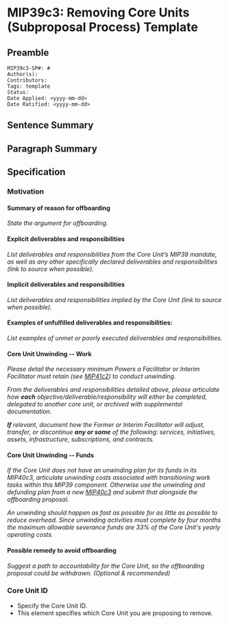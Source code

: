 # MIP39c3: Removing Core Units (Subproposal Process) Template

## Preamble

```
MIP39c3-SP#: #
Author(s):
Contributors:
Tags: template
Status:
Date Applied: <yyyy-mm-dd>
Date Ratified: <yyyy-mm-dd>
```

## Sentence Summary

## Paragraph Summary

## Specification

### Motivation

#### Summary of reason for offboarding
*State the argument for offboarding.*

#### Explicit deliverables and responsibilities
*List deliverables and responsibilities from the Core Unit’s MIP39 mandate, as well as any other specifically declared deliverables and responsibilities (link to source when possible).*

#### Implicit deliverables and responsibilities
*List deliverables and responsibilities implied by the Core Unit (link to source when possible).*

#### Examples of unfulfilled deliverables and responsibilities:
*List examples of unmet or poorly executed deliverables and responsibilities.*
#### Core Unit Unwinding -- Work 

*Please detail the necessary minimum Powers a Facilitator or Interim Facilitator must retain (see [MIP41c2](https://github.com/makerdao/mips/blob/Core-Unit-Offboarding-Process-Amendment/MIP41.md)) to conduct unwinding.*

*From the deliverables and responsibilities detailed above, please articulate how **each** objective/deliverable/responsibility will either be completed, delegated to another core unit, or archived with supplemental documentation.*

****If*** relevant, document how the Former or Interim Facilitator will adjust, transfer, or discontinue ***any or some*** of the following: services, initiatives, assets, infrastructure, subscriptions, and contracts.*

#### Core Unit Unwinding -- Funds

*If the Core Unit does not have an unwinding plan for its funds in its MIP40c3, articulate unwinding costs associated with transitioning work tasks within this MIP39 component. Otherwise use the unwinding and defunding plan from a new [MIP40c3](https://github.com/makerdao/mips/blob/Core-Unit-Offboarding-Process-Amendment/MIP40/MIP40c3-Subproposal-Template.md) and submit that alongside the offboarding proposal.*

*An unwinding should happen as fast as possible for as little as possible to reduce overhead. Since unwinding activities must complete by four months the maximum allowable severance funds are 33% of the Core Unit's yearly operating costs.*

#### Possible remedy to avoid offboarding
*Suggest a path to accountability for the Core Unit, so the offboarding proposal could be withdrawn. (Optional & recommended)*
### Core Unit ID

- Specify the Core Unit ID.
- This element specifies which Core Unit you are proposing to remove.
